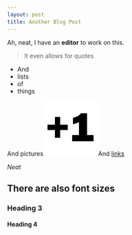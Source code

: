 ```yaml
---
layout: post
title: Another Blog Post
---
```



Ah, neat, I have an **editor** to work on this.

> It even allows for quotes

* And
* lists
* of
* things

And pictures![](/uploads/versions/plusone---x----128-128x---.png)And [links](http://www.google.com)

*Neat*

## There are also font sizes

### Heading 3

#### Heading 4